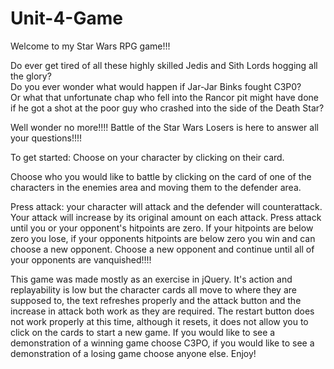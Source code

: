 # Unit-4-Game

Welcome to my Star Wars RPG game!!!

Do ever get tired of all these highly skilled Jedis and Sith Lords hogging all the glory?  
Do you ever wonder what would happen if Jar-Jar Binks fought C3P0?  
Or what that unfortunate chap who fell into the Rancor pit might have done if he got a 
shot at the poor guy who crashed into the side of the Death Star?

Well wonder no more!!!!
Battle of the Star Wars Losers is here to answer all your questions!!!!


To get started:
Choose on your character by clicking on their card.

Choose who you would like to battle by clicking on the card of one of the characters in the enemies area
and moving them to the defender area.

Press attack: your character will attack and the defender will counterattack.
Your attack will increase by its original amount on each attack.
Press attack until you or your opponent's hitpoints are zero.
If your hitpoints are below zero you lose, if your opponents hitpoints are below zero you win and can choose a new opponent.
Choose a new opponent and continue until all of your opponents are vanquished!!!!

This game was made mostly as an exercise in jQuery.  It's action and replayability is low but the character cards all move to where they are supposed to, the text refreshes properly and the attack button and the increase in attack both work as they are required.  The restart button does not work properly at this time, although it resets, it does not allow you to click on the cards to start a new game.  If you would like to see a demonstration of a winning game choose C3PO, if you would like to see a demonstration of a losing game choose anyone else.  Enjoy!  
